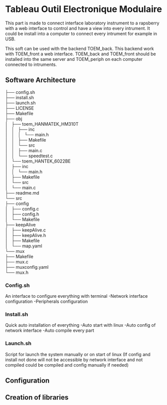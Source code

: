 # Tableau Outil Electronique Modulaire

This part is made to connect interface laboratory instrument to a rapsberry with a web interface to control and have a view into every intrument.
It could be install into a computer to connect every intrument for example in USB.

This soft can be used with the backend TOEM_back. This backend work with TOEM_front a web interface. TOEM_back and TOEM_front should be installed into the same server and TOEM_periph on each computer connected to intruments.

## Software Architecture

├── config.sh  
├── install.sh  
├── launch.sh  
├── LICENSE  
├── Makefile  
├── obj  
│   ├── toem_HANMATEK_HM310T  
│   │   ├── inc  
│   │   │   └── main.h  
│   │   ├── Makefile  
│   │   └── src  
│   │       ├── main.c  
│   │       └── speedtest.c  
│   └── toem_HANTEK_6022BE  
│       ├── inc  
│       │   └── main.h  
│       ├── Makefile  
│       └── src  
│           └── main.c  
├── readme.md  
└── src  
    ├── config  
    │   ├── config.c  
    │   ├── config.h  
    │   └── Makefile  
    ├── keepAlive  
    │   ├── keepAlive.c  
    │   ├── keepAlive.h  
    │   ├── Makefile  
    │   └── map.yaml  
    └── mux  
        ├── Makefile  
        ├── mux.c  
        ├── muxconfig.yaml  
        └── mux.h  

### Config.sh

An interface to configure everything with terminal
-Network interface configuration
-Peripherals configuration

### Install.sh

Quick auto installation of everything
-Auto start with linux
-Auto config of network interface
-Auto compile every part 

### Launch.sh

Script for launch the system manually or on start of linux 
(If config and install not done will not be accessible by network interface and not compiled 
could be compiled and config manually if needed)

## Configuration

## Creation of libraries



